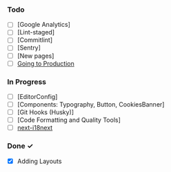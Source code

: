 ### Todo

- [ ] [Google Analytics]
- [ ] [Lint-staged]
- [ ] [Commitlint]
- [ ] [Sentry]
- [ ] [New pages]
- [ ] [Going to Production](https://nextjs.org/docs/going-to-production)

### In Progress

- [ ] [EditorConfig]
- [ ] [Components: Typography, Button, CookiesBanner]
- [ ] [Git Hooks (Husky)]
- [ ] [Code Formatting and Quality Tools]
- [ ] [next-i18next](https://github.com/i18next/next-i18next)

### Done ✓

- [x] Adding Layouts

